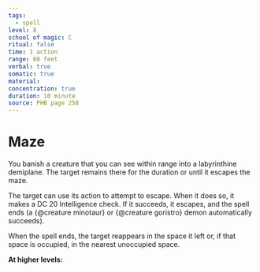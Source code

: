 ```yaml
---
tags:
  - spell
level: 8
school of magic: C
ritual: false
time: 1 action
range: 60 feet
verbal: true
somatic: true
material: 
concentration: true
duration: 10 minute
source: PHB page 258
---
```

# Maze
You banish a creature that you can see within range into a labyrinthine demiplane. The target remains there for the duration or until it escapes the maze.

The target can use its action to attempt to escape. When it does so, it makes a DC 20 Intelligence check. If it succeeds, it escapes, and the spell ends (a {@creature minotaur} or {@creature goristro} demon automatically succeeds).

When the spell ends, the target reappears in the space it left or, if that space is occupied, in the nearest unoccupied space.

**At higher levels:** 